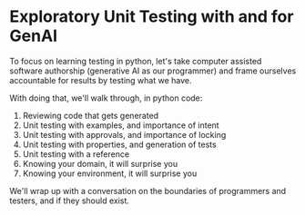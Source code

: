 # Exploratory Unit Testing with and for GenAI 

To focus on learning testing in python, let's take computer assisted software authorship (generative AI as our programmer) and frame ourselves accountable for results by testing what we have. 

With doing that, we'll walk through, in python code: 
1. Reviewing code that gets generated
2. Unit testing with examples, and importance of intent
3. Unit testing with approvals, and importance of locking 
4. Unit testing with properties, and generation of tests
5. Unit testing with a reference 
6. Knowing your domain, it will surprise you
7. Knowing your environment, it will surprise you

We'll wrap up with a conversation on the boundaries of programmers and testers, and if they should exist. 